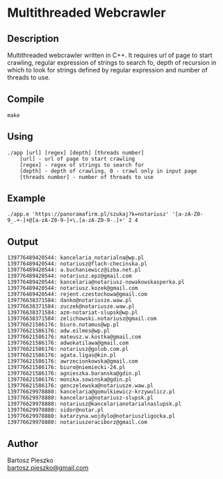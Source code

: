 # Multithreaded Webcrawler

## Description
Multithreaded webcrawler written in C++. It requires url of page to start crawling, regular expression of strings to search fo, depth of recursion in which to look for strings defined by regular expression and number of threads to use.

## Compile
```
make
```

## Using
```
./app [url] [regex] [depth] [threads number]
    [url] - url of page to start crawling
    [regex] - regex of strings to search for
    [depth] - depth of crawling, 0 - crawl only in input page
    [threads number] - number of threads to use
```

## Example
```
./app.e 'https://panoramafirm.pl/szukaj?k=notariusz' '[a-zA-Z0-9_.+-]+@[a-zA-Z0-9-]+\.[a-zA-Z0-9-.]+' 2 4
```

## Output
```
139776489420544: kancelaria_notarialna@wp.pl
139776489420544: notariusz@flach-checinska.pl
139776489420544: a.buchaniewicz@izba.net.pl
139776489420544: notariusz.epz@gmail.com
139776489420544: kancelaria@notariusz-nowakowskasperka.pl
139776489420544: notariusz.kozek@gmail.com
139776489420544: rejent.czestochowa@gmail.com
139776638371584: danko@notariusze.waw.pl
139776638371584: zuczek@notariusze.waw.pl
139776638371584: azm-notariat-slupsk@wp.pl
139776638371584: zelichowski.notariusz@gmail.com
139776621586176: biuro.notamus@wp.pl
139776621586176: adw.eilmes@wp.pl
139776621586176: mateusz.w.kostka@gmail.com
139776621586176: adwokatilawa@gmail.com
139776621586176: notariusz@golub.com.pl
139776621586176: agata.ligas@kin.pl
139776621586176: awrzecionkowska@gmail.com
139776621586176: biuro@niemiecki-24.pl
139776621586176: agnieszka.baranska@gdin.pl
139776621586176: monika.sowinska@gdin.pl
139776621586176: genczelewska@notariusze.waw.pl
139776629978880: kancelaria@gomulkiewicz-krzywulicz.pl
139776629978880: kancelaria@notariusz-slupsk.pl
139776629978880: notariusz@kancelarianotarialnaslupsk.pl
139776629978880: sidor@notar.pl
139776629978880: katarzyna.wojdylo@notariuszligocka.pl
139776629978880: notariuszeraciborz@gmail.com
```

## Author
Bartosz Pieszko <br/>
bartosz.pieszko@gmail.com
